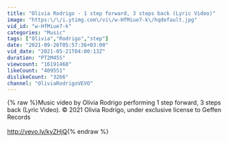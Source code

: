 ```yaml
---
title: "Olivia Rodrigo - 1 step forward, 3 steps back (Lyric Video)"
image: "https:\/\/i.ytimg.com\/vi\/w-HfMiue7-k\/hqdefault.jpg"
vid_id: "w-HfMiue7-k"
categories: "Music"
tags: ["Olivia","Rodrigo","step"]
date: "2021-09-26T05:57:36+03:00"
vid_date: "2021-05-21T04:00:13Z"
duration: "PT2M45S"
viewcount: "16191468"
likeCount: "409551"
dislikeCount: "3266"
channel: "OliviaRodrigoVEVO"
---
```

{% raw %}Music video by Olivia Rodrigo performing 1 step forward, 3 steps back (Lyric Video). © 2021 Olivia Rodrigo, under exclusive license to Geffen Records<br /><br /><a rel="nofollow" target="blank" href="http://vevo.ly/kyZHjQ">http://vevo.ly/kyZHjQ</a>{% endraw %}

